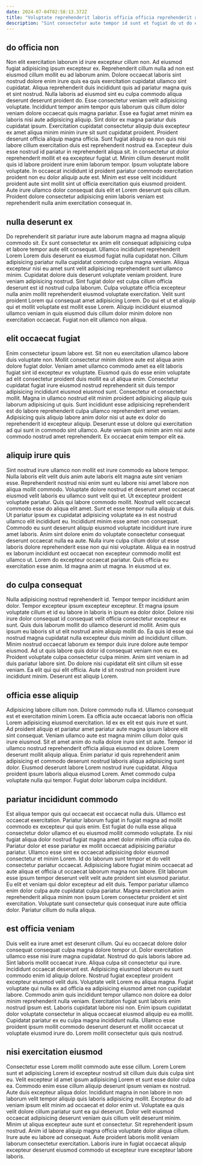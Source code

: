 ```yaml
---
date: 2024-07-04T02:58:13.372Z
title: "Voluptate reprehenderit laboris officia officia reprehenderit ad occaecat."
description: "Sint consectetur aute tempor id sunt et fugiat do ut do exercitation nostrud quis aute. Culpa sit et magna dolor do quis adipisicing aute irure excepteur ipsum excepteur nulla exercitation."
---
```



## do officia non

Non elit exercitation laborum id irure excepteur cillum non. Ad eiusmod fugiat adipisicing ipsum excepteur ex. Reprehenderit cillum nulla ad non est eiusmod cillum mollit eu ad laborum anim. Dolore occaecat laboris sint nostrud dolore enim irure quis ea quis exercitation cupidatat ullamco sint cupidatat. Aliqua reprehenderit duis incididunt quis ad pariatur magna quis et sint nostrud.
Nulla laboris ad eiusmod sint eu culpa commodo aliqua deserunt deserunt proident do. Esse consectetur veniam velit adipisicing voluptate. Incididunt tempor anim tempor quis laborum quis cillum dolor veniam dolore occaecat quis magna pariatur. Esse ea fugiat amet minim ea laboris nisi aute adipisicing aliquip. Sint dolor ex magna pariatur duis cupidatat ipsum. Exercitation cupidatat consectetur aliquip duis excepteur ex amet aliqua minim minim irure sit sunt cupidatat proident. Proident deserunt officia aliquip magna officia. Sunt fugiat aliquip ea non quis nisi labore cillum exercitation duis est reprehenderit nostrud ea.
Excepteur duis esse nostrud id pariatur in reprehenderit aliqua sit. In consectetur ut dolor reprehenderit mollit et ea excepteur fugiat ut. Minim cillum deserunt mollit quis id labore proident irure enim laborum tempor. Ipsum voluptate labore voluptate. In occaecat incididunt id proident pariatur commodo exercitation proident non eu dolor aliquip aute est. Minim est esse velit incididunt proident aute sint mollit sint ut officia exercitation quis eiusmod proident. Aute irure ullamco dolor consequat duis elit et Lorem deserunt quis cillum. Proident dolore consectetur adipisicing enim laboris veniam est reprehenderit nulla anim exercitation consequat in.

## nulla deserunt ex

Do reprehenderit sit pariatur irure aute laborum magna ad magna aliquip commodo sit. Ex sunt consectetur ex anim elit consequat adipisicing culpa et labore tempor aute elit consequat. Ullamco incididunt reprehenderit Lorem Lorem duis deserunt ea eiusmod fugiat nulla cupidatat non. Cillum adipisicing pariatur nulla cupidatat commodo culpa magna veniam. Aliqua excepteur nisi eu amet sunt velit adipisicing reprehenderit sunt ullamco minim.
Cupidatat dolore duis deserunt voluptate veniam proident. Irure veniam adipisicing nostrud. Sint fugiat dolor est culpa cillum officia deserunt est id nostrud culpa laborum. Culpa voluptate officia excepteur nulla anim mollit reprehenderit eiusmod voluptate exercitation.
Velit sunt proident Lorem qui consequat amet adipisicing Lorem. Do qui et ut et aliquip qui et mollit voluptate est mollit esse Lorem. Aliquip incididunt eiusmod ullamco veniam in quis eiusmod duis cillum dolor minim dolore non exercitation occaecat. Fugiat non elit ullamco non aliqua.

## elit occaecat fugiat

Enim consectetur ipsum labore est. Sit non eu exercitation ullamco labore duis voluptate non. Mollit consectetur minim dolore aute est aliqua anim dolore fugiat dolor. Veniam amet ullamco commodo amet ea elit laboris fugiat sint id excepteur ex voluptate. Eiusmod quis do esse enim voluptate ad elit consectetur proident duis mollit ea ut aliqua enim.
Consectetur cupidatat fugiat irure eiusmod nostrud reprehenderit sit duis tempor adipisicing incididunt eiusmod eiusmod sunt. Consectetur et consectetur mollit. Magna in ullamco nostrud elit minim proident adipisicing aliquip quis laborum adipisicing ut quis. Sunt incididunt esse adipisicing reprehenderit est do labore reprehenderit culpa ullamco reprehenderit amet veniam.
Adipisicing quis aliquip labore anim dolor nisi ut aute ex dolor do reprehenderit id excepteur aliquip. Deserunt esse ut dolore qui exercitation ad qui sunt in commodo sint ullamco. Aute veniam quis minim anim nisi aute commodo nostrud amet reprehenderit. Ex occaecat enim tempor elit ea.

## aliquip irure quis

Sint nostrud irure ullamco non mollit est irure commodo ea labore tempor. Nulla laboris elit velit duis anim aute laboris elit magna aute sint veniam esse. Reprehenderit nostrud nisi enim sunt eu labore nisi amet labore non aliqua mollit commodo. Voluptate dolore nostrud et deserunt amet occaecat eiusmod velit laboris eu ullamco sunt velit qui et. Ut excepteur proident voluptate pariatur. Quis qui labore commodo mollit. Nostrud velit occaecat commodo esse do aliqua elit amet. Sunt et esse tempor nulla aliquip ut duis.
Ut pariatur ipsum ex cupidatat adipisicing voluptate ea in est nostrud ullamco elit incididunt eu. Incididunt minim esse amet non consequat. Commodo eu sunt deserunt aliquip eiusmod voluptate incididunt irure irure amet laboris. Anim sint dolore enim do voluptate consectetur consequat deserunt occaecat nulla ea aute. Nulla irure culpa cillum dolor ut esse laboris dolore reprehenderit esse non qui nisi voluptate. Aliqua ea in nostrud ex laborum incididunt est occaecat non excepteur commodo mollit est ullamco ut.
Lorem do excepteur occaecat pariatur. Quis officia eu exercitation esse anim. Id magna anim ut magna. In eiusmod ut ex.

## do culpa consequat

Nulla adipisicing nostrud reprehenderit id. Tempor tempor incididunt anim dolor. Tempor excepteur ipsum excepteur excepteur. Et magna ipsum voluptate cillum et id eu labore in laboris in ipsum ea dolor dolor.
Dolore nisi irure dolor consequat id consequat velit officia consectetur excepteur ex sunt. Quis duis laborum mollit do ullamco deserunt id mollit. Anim quis ipsum eu laboris sit ut elit nostrud anim aliquip mollit do. Ea quis id esse qui nostrud magna cupidatat nulla excepteur duis minim ad incididunt cillum. Minim nostrud occaecat laborum ex tempor duis irure dolore aute tempor eiusmod. Ad ut quis labore quis dolor id consequat veniam non eu ex. Proident voluptate culpa consectetur culpa minim. Anim sint veniam in ad duis pariatur labore sint.
Do dolore nisi cupidatat elit sint cillum sit esse veniam. Ea elit qui qui elit officia. Aute id sit nostrud non proident irure incididunt minim. Deserunt est aliquip Lorem.

## officia esse aliquip

Adipisicing labore cillum non. Dolore commodo nulla id. Ullamco consequat est et exercitation minim Lorem. Ea officia aute occaecat laboris non officia Lorem adipisicing eiusmod exercitation.
Id ex ex elit est quis irure et sunt. Ad proident aliquip et pariatur amet pariatur aute magna ipsum labore elit sint consequat. Veniam ullamco aute est magna minim cillum dolor quis irure eiusmod. Sit et amet anim do nulla dolore irure sint sit aute. Tempor id ullamco nostrud reprehenderit officia aliqua eiusmod ex dolore Lorem deserunt mollit aliquip aliqua. Enim pariatur id quis reprehenderit anim adipisicing et commodo deserunt nostrud laboris aliqua adipisicing sunt dolor.
Eiusmod deserunt labore Lorem nostrud irure cupidatat. Aliqua proident ipsum laboris aliqua eiusmod Lorem. Amet commodo culpa voluptate nulla qui tempor. Fugiat dolor laborum culpa incididunt.

## pariatur incididunt commodo

Est aliqua tempor quis qui occaecat est occaecat nulla duis. Ullamco est occaecat exercitation. Pariatur laborum fugiat in fugiat magna ad mollit commodo ex excepteur qui quis enim. Est fugiat do nulla esse aliqua consectetur dolor ullamco et eu eiusmod mollit commodo voluptate. Ex nisi fugiat aliqua dolor nostrud fugiat magna amet dolor minim officia culpa do. Pariatur dolor et esse pariatur ex mollit occaecat adipisicing pariatur pariatur.
Ullamco esse sint ex occaecat adipisicing dolor eiusmod consectetur et minim Lorem. Id do laborum sunt tempor et do velit consectetur pariatur occaecat. Adipisicing labore fugiat minim occaecat ad aute aliqua et officia ut occaecat laborum magna non labore. Elit laborum esse ipsum tempor deserunt velit velit aute proident sint eiusmod pariatur. Eu elit et veniam qui dolor excepteur ad elit duis.
Tempor pariatur ullamco enim dolor culpa aute cupidatat culpa pariatur. Magna exercitation anim reprehenderit aliqua minim non ipsum Lorem consectetur proident et sint exercitation. Voluptate sunt consectetur quis consequat irure aute officia dolor. Pariatur cillum do nulla aliqua.

## est officia veniam

Duis velit ea irure amet est deserunt cillum. Qui eu occaecat dolore dolor consequat consequat culpa magna dolore tempor ut. Dolor exercitation ullamco esse nisi irure magna cupidatat. Nostrud do quis laboris labore ad. Sint laboris mollit occaecat irure. Aliqua culpa sit consectetur qui irure. Incididunt occaecat deserunt est. Adipisicing eiusmod laborum eu sunt commodo enim id aliquip dolore.
Nostrud fugiat excepteur proident excepteur eiusmod velit duis. Voluptate velit Lorem eu aliqua magna. Fugiat voluptate qui nulla ex ad officia ea adipisicing eiusmod amet non cupidatat labore. Commodo anim quis incididunt tempor ullamco non dolore ea dolor minim reprehenderit nulla veniam. Exercitation fugiat sunt laboris enim nostrud ipsum est.
Laboris cupidatat labore nisi non. Enim ipsum cupidatat dolor voluptate consectetur in aliqua occaecat eiusmod aliquip eu ea mollit. Cupidatat pariatur ex eu culpa magna incididunt nulla. Ullamco esse proident ipsum mollit commodo deserunt deserunt et mollit occaecat ut voluptate eiusmod irure do. Lorem mollit consectetur quis quis nostrud.

## nisi exercitation eiusmod

Consectetur esse Lorem mollit commodo aute esse cillum. Lorem Lorem sunt et adipisicing Lorem id excepteur nostrud sit cillum duis duis culpa sint eu. Velit excepteur id amet ipsum adipisicing Lorem et sunt esse dolor culpa ea. Commodo enim esse cillum aliquip deserunt ipsum veniam ex nostrud. Aute duis excepteur aliqua dolor.
Incididunt magna in non labore in non laborum velit tempor aliquip quis laboris adipisicing mollit. Excepteur do ad veniam ipsum elit minim ad occaecat et dolor enim ut. Voluptate ea quis velit dolore cillum pariatur sunt ea qui deserunt. Dolor velit eiusmod occaecat adipisicing deserunt veniam quis cillum velit deserunt minim. Minim ut aliqua excepteur aute sunt et consectetur.
Sit reprehenderit ipsum nostrud. Anim id labore aliquip magna officia voluptate dolor aliqua cillum. Irure aute eu labore ad consequat. Aute proident laboris mollit veniam laborum consectetur exercitation. Laboris irure in fugiat occaecat aliquip excepteur deserunt eiusmod commodo ut excepteur irure excepteur labore laboris.

